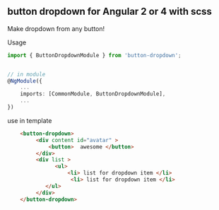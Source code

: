 button dropdown for Angular 2 or 4 with scss
---------------

Make dropdown from any button!

Usage

```ts
import { ButtonDropdownModule } from 'button-dropdown';


// in module
@NgModule({
    ...
    imports: [CommonModule, ButtonDropdownModule],
    ...
})
```

use in template

```html
    <button-dropdown>
         <div content id="avatar" >
             <button>  awesome </button>
         </div>
         <div list >         
               <ul>
    	           <li> list for dropdown item </li>
            	    <li> list for dropdown item </li>   
    	    </ul>    
	     </div>
	</button-dropdown>
```
